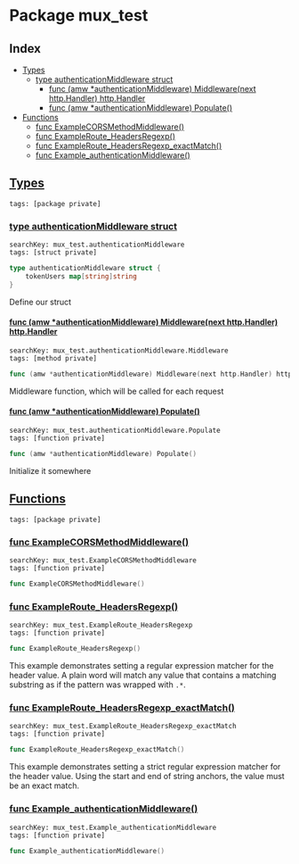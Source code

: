 # Package mux_test

## Index

* [Types](#type)
    * [type authenticationMiddleware struct](#authenticationMiddleware)
        * [func (amw *authenticationMiddleware) Middleware(next http.Handler) http.Handler](#authenticationMiddleware.Middleware)
        * [func (amw *authenticationMiddleware) Populate()](#authenticationMiddleware.Populate)
* [Functions](#func)
    * [func ExampleCORSMethodMiddleware()](#ExampleCORSMethodMiddleware)
    * [func ExampleRoute_HeadersRegexp()](#ExampleRoute_HeadersRegexp)
    * [func ExampleRoute_HeadersRegexp_exactMatch()](#ExampleRoute_HeadersRegexp_exactMatch)
    * [func Example_authenticationMiddleware()](#Example_authenticationMiddleware)


## <a id="type" href="#type">Types</a>

```
tags: [package private]
```

### <a id="authenticationMiddleware" href="#authenticationMiddleware">type authenticationMiddleware struct</a>

```
searchKey: mux_test.authenticationMiddleware
tags: [struct private]
```

```Go
type authenticationMiddleware struct {
	tokenUsers map[string]string
}
```

Define our struct 

#### <a id="authenticationMiddleware.Middleware" href="#authenticationMiddleware.Middleware">func (amw *authenticationMiddleware) Middleware(next http.Handler) http.Handler</a>

```
searchKey: mux_test.authenticationMiddleware.Middleware
tags: [method private]
```

```Go
func (amw *authenticationMiddleware) Middleware(next http.Handler) http.Handler
```

Middleware function, which will be called for each request 

#### <a id="authenticationMiddleware.Populate" href="#authenticationMiddleware.Populate">func (amw *authenticationMiddleware) Populate()</a>

```
searchKey: mux_test.authenticationMiddleware.Populate
tags: [function private]
```

```Go
func (amw *authenticationMiddleware) Populate()
```

Initialize it somewhere 

## <a id="func" href="#func">Functions</a>

```
tags: [package private]
```

### <a id="ExampleCORSMethodMiddleware" href="#ExampleCORSMethodMiddleware">func ExampleCORSMethodMiddleware()</a>

```
searchKey: mux_test.ExampleCORSMethodMiddleware
tags: [function private]
```

```Go
func ExampleCORSMethodMiddleware()
```

### <a id="ExampleRoute_HeadersRegexp" href="#ExampleRoute_HeadersRegexp">func ExampleRoute_HeadersRegexp()</a>

```
searchKey: mux_test.ExampleRoute_HeadersRegexp
tags: [function private]
```

```Go
func ExampleRoute_HeadersRegexp()
```

This example demonstrates setting a regular expression matcher for the header value. A plain word will match any value that contains a matching substring as if the pattern was wrapped with `.*`. 

### <a id="ExampleRoute_HeadersRegexp_exactMatch" href="#ExampleRoute_HeadersRegexp_exactMatch">func ExampleRoute_HeadersRegexp_exactMatch()</a>

```
searchKey: mux_test.ExampleRoute_HeadersRegexp_exactMatch
tags: [function private]
```

```Go
func ExampleRoute_HeadersRegexp_exactMatch()
```

This example demonstrates setting a strict regular expression matcher for the header value. Using the start and end of string anchors, the value must be an exact match. 

### <a id="Example_authenticationMiddleware" href="#Example_authenticationMiddleware">func Example_authenticationMiddleware()</a>

```
searchKey: mux_test.Example_authenticationMiddleware
tags: [function private]
```

```Go
func Example_authenticationMiddleware()
```

